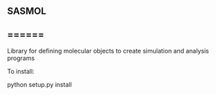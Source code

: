 ## SASMOL
## ======

Library for defining molecular objects to create simulation and analysis programs

To install:

python setup.py install

